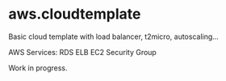 # aws.cloudtemplate
Basic cloud template with load balancer, t2micro, autoscaling...


AWS Services:
RDS
ELB
EC2
Security Group 


Work in progress.  

